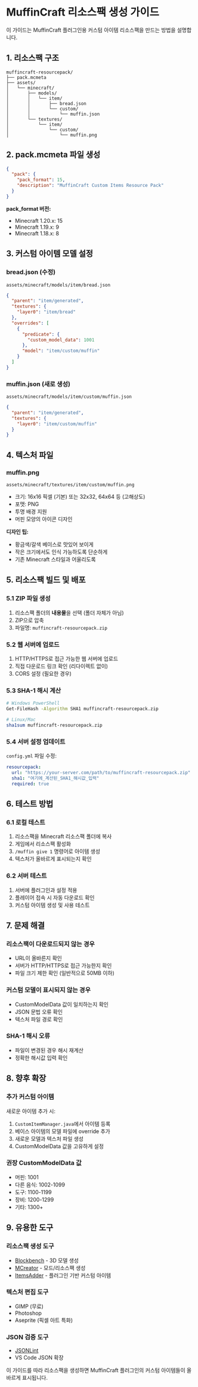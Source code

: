 # MuffinCraft 리소스팩 생성 가이드

이 가이드는 MuffinCraft 플러그인용 커스텀 아이템 리소스팩을 만드는 방법을 설명합니다.

## 1. 리소스팩 구조

```
muffincraft-resourcepack/
├── pack.mcmeta
├── assets/
│   └── minecraft/
│       ├── models/
│       │   └── item/
│       │       ├── bread.json
│       │       └── custom/
│       │           └── muffin.json
│       └── textures/
│           └── item/
│               └── custom/
│                   └── muffin.png
```

## 2. pack.mcmeta 파일 생성

```json
{
  "pack": {
    "pack_format": 15,
    "description": "MuffinCraft Custom Items Resource Pack"
  }
}
```

**pack_format 버전:**
- Minecraft 1.20.x: 15
- Minecraft 1.19.x: 9
- Minecraft 1.18.x: 8

## 3. 커스텀 아이템 모델 설정

### bread.json (수정)
`assets/minecraft/models/item/bread.json`

```json
{
  "parent": "item/generated",
  "textures": {
    "layer0": "item/bread"
  },
  "overrides": [
    {
      "predicate": {
        "custom_model_data": 1001
      },
      "model": "item/custom/muffin"
    }
  ]
}
```

### muffin.json (새로 생성)
`assets/minecraft/models/item/custom/muffin.json`

```json
{
  "parent": "item/generated",
  "textures": {
    "layer0": "item/custom/muffin"
  }
}
```

## 4. 텍스처 파일

### muffin.png
`assets/minecraft/textures/item/custom/muffin.png`

- 크기: 16x16 픽셀 (기본) 또는 32x32, 64x64 등 (고해상도)
- 포맷: PNG
- 투명 배경 지원
- 머핀 모양의 아이콘 디자인

**디자인 팁:**
- 황금색/갈색 베이스로 맛있어 보이게
- 작은 크기에서도 인식 가능하도록 단순하게
- 기존 Minecraft 스타일과 어울리도록

## 5. 리소스팩 빌드 및 배포

### 5.1 ZIP 파일 생성
1. 리소스팩 폴더의 **내용물**을 선택 (폴더 자체가 아님)
2. ZIP으로 압축
3. 파일명: `muffincraft-resourcepack.zip`

### 5.2 웹 서버에 업로드
1. HTTP/HTTPS로 접근 가능한 웹 서버에 업로드
2. 직접 다운로드 링크 확인 (리다이렉트 없이)
3. CORS 설정 (필요한 경우)

### 5.3 SHA-1 해시 계산
```bash
# Windows PowerShell
Get-FileHash -Algorithm SHA1 muffincraft-resourcepack.zip

# Linux/Mac
sha1sum muffincraft-resourcepack.zip
```

### 5.4 서버 설정 업데이트
`config.yml` 파일 수정:
```yaml
resourcepack:
  url: "https://your-server.com/path/to/muffincraft-resourcepack.zip"
  sha1: "여기에_계산된_SHA1_해시값_입력"
  required: true
```

## 6. 테스트 방법

### 6.1 로컬 테스트
1. 리소스팩을 Minecraft 리소스팩 폴더에 복사
2. 게임에서 리소스팩 활성화
3. `/muffin give 1` 명령어로 아이템 생성
4. 텍스처가 올바르게 표시되는지 확인

### 6.2 서버 테스트
1. 서버에 플러그인과 설정 적용
2. 플레이어 접속 시 자동 다운로드 확인
3. 커스텀 아이템 생성 및 사용 테스트

## 7. 문제 해결

### 리소스팩이 다운로드되지 않는 경우
- URL이 올바른지 확인
- 서버가 HTTP/HTTPS로 접근 가능한지 확인
- 파일 크기 제한 확인 (일반적으로 50MB 이하)

### 커스텀 모델이 표시되지 않는 경우
- CustomModelData 값이 일치하는지 확인
- JSON 문법 오류 확인
- 텍스처 파일 경로 확인

### SHA-1 해시 오류
- 파일이 변경된 경우 해시 재계산
- 정확한 해시값 입력 확인

## 8. 향후 확장

### 추가 커스텀 아이템
새로운 아이템 추가 시:
1. `CustomItemManager.java`에서 아이템 등록
2. 베이스 아이템의 모델 파일에 override 추가
3. 새로운 모델과 텍스처 파일 생성
4. CustomModelData 값을 고유하게 설정

### 권장 CustomModelData 값
- 머핀: 1001
- 다른 음식: 1002-1099
- 도구: 1100-1199
- 장비: 1200-1299
- 기타: 1300+

## 9. 유용한 도구

### 리소스팩 생성 도구
- [Blockbench](https://blockbench.net/) - 3D 모델 생성
- [MCreator](https://mcreator.net/) - 모드/리소스팩 생성
- [ItemsAdder](https://github.com/LoneDev6/ItemsAdder) - 플러그인 기반 커스텀 아이템

### 텍스처 편집 도구
- GIMP (무료)
- Photoshop
- Aseprite (픽셀 아트 특화)

### JSON 검증 도구
- [JSONLint](https://jsonlint.com/)
- VS Code JSON 확장

이 가이드를 따라 리소스팩을 생성하면 MuffinCraft 플러그인의 커스텀 아이템들이 올바르게 표시됩니다.
